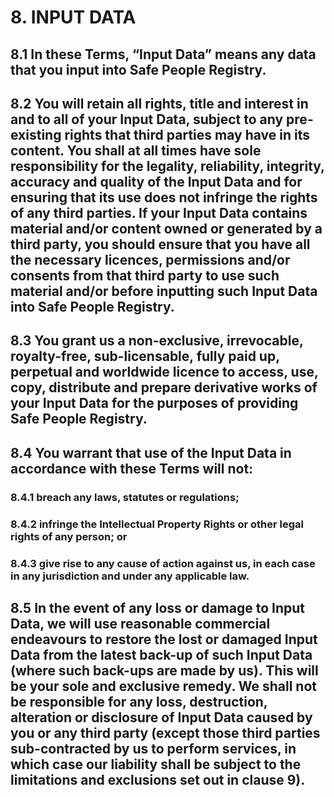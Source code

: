 # 8. INPUT DATA

## 8.1 In these Terms, “Input Data” means any data that you input into Safe People Registry.

## 8.2 You will retain all rights, title and interest in and to all of your Input Data, subject to any pre-existing rights that third parties may have in its content. You shall at all times have sole responsibility for the legality, reliability, integrity, accuracy and quality of the Input Data and for ensuring that its use does not infringe the rights of any third parties. If your Input Data contains material and/or content owned or generated by a third party, you should ensure that you have all the necessary licences, permissions and/or consents from that third party to use such material and/or before inputting such Input Data into Safe People Registry.

## 8.3 You grant us a non-exclusive, irrevocable, royalty-free, sub-licensable, fully paid up, perpetual and worldwide licence to access, use, copy, distribute and prepare derivative works of your Input Data for the purposes of providing Safe People Registry.

## 8.4 You warrant that use of the Input Data in accordance with these Terms will not:

### 8.4.1 breach any laws, statutes or regulations;

### 8.4.2 infringe the Intellectual Property Rights or other legal rights of any person; or

### 8.4.3 give rise to any cause of action against us, in each case in any jurisdiction and under any applicable law.

## 8.5 In the event of any loss or damage to Input Data, we will use reasonable commercial endeavours to restore the lost or damaged Input Data from the latest back-up of such Input Data (where such back-ups are made by us). This will be your sole and exclusive remedy. We shall not be responsible for any loss, destruction, alteration or disclosure of Input Data caused by you or any third party (except those third parties sub-contracted by us to perform services, in which case our liability shall be subject to the limitations and exclusions set out in clause 9).
